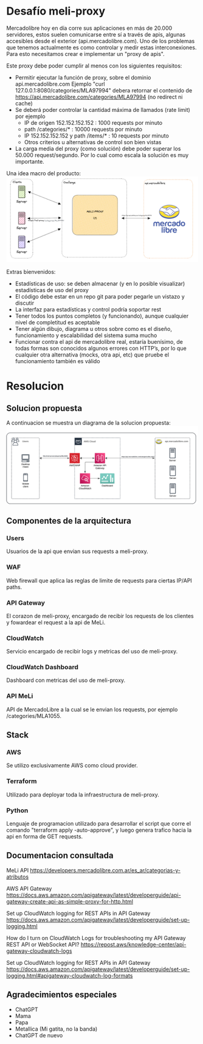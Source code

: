 # Desafío meli-proxy

Mercadolibre hoy en día corre sus aplicaciones en más de 20.000 servidores, estos suelen comunicarse entre sí a través de apis, algunas accesibles desde el exterior (api.mercadolibre.com).
Uno de los problemas que tenemos actualmente es como controlar y medir estas interconexiones. Para esto necesitamos crear e implementar un "proxy de apis". 

Este proxy debe poder cumplir al menos con los siguientes requisitos:
- Permitir ejecutar la función de proxy, sobre el dominio api.mercadolibre.com
Ejemplo "curl 127.0.0.1:8080/categories/MLA97994" debera retornar el contenido de https://api.mercadolibre.com/categories/MLA97994 (no redirect ni cache)
- Se deberá poder controlar la cantidad máxima de llamados (rate limit) por ejemplo
  - IP de origen 152.152.152.152 : 1000 requests por minuto
  - path /categories/* : 10000 requests por minuto
  - IP 152.152.152.152 y path /items/* : 10 requests por minuto
  - Otros criterios u alternativas de control son bien vistas
- La carga media del proxy (como solución) debe poder superar los 50.000 request/segundo. Por lo cual como escala la solución es muy importante.


Una idea macro del producto:
![Una idea macro del producto](/images/ejemplo.png)


Extras bienvenidos:

- Estadísticas de uso: se deben almacenar (y en lo posible visualizar) estadísticas de uso del proxy 
- El código debe estar en un repo git para poder pegarle un vistazo y discutir 
- La interfaz para estadísticas y control podría soportar rest
- Tener todos los puntos completos (y funcionando), aunque cualquier nivel de completitud es aceptable
- Tener algún dibujo, diagrama u otros sobre como es el diseño, funcionamiento y escalabilidad del sistema suma mucho
- Funcionar contra el api de mercadolibre real, estaría buenísimo, de todas formas son conocidos algunos errores con HTTP’s, por lo que cualquier otra alternativa (mocks, otra api, etc) que pruebe el funcionamiento también es válido

# Resolucion

## Solucion propuesta
A continuacion se muestra un diagrama de la solucion propuesta:
![Una idea macro del producto](/images/diagram.png)

## Componentes de la arquitectura

### Users
Usuarios de la api que envian sus requests a meli-proxy.

### WAF
Web firewall que aplica las reglas de limite de requests para ciertas IP/API paths.

### API Gateway
El corazon de meli-proxy, encargado de recibir los requests de los clientes y fowardear el request a la api de MeLi.

### CloudWatch
Servicio encargado de recibir logs y metricas del uso de meli-proxy.

### CloudWatch Dashboard
Dashboard con metricas del uso de meli-proxy.

### API MeLi
API de MercadoLibre a la cual se le envian los requests, por ejemplo /categories/MLA1055.

## Stack 

### AWS
Se utilizo exclusivamente AWS como cloud provider.

### Terraform
Utilizado para deployar toda la infraestructura de meli-proxy.

### Python
Lenguaje de programacion utilizado para desarrollar el script que corre el comando "terraform apply -auto-approve", y luego genera trafico hacia la api en forma de GET requests.

## Documentacion consultada

MeLi API
https://developers.mercadolibre.com.ar/es_ar/categorias-y-atributos

AWS API Gateway
https://docs.aws.amazon.com/apigateway/latest/developerguide/api-gateway-create-api-as-simple-proxy-for-http.html

Set up CloudWatch logging for REST APIs in API Gateway
https://docs.aws.amazon.com/apigateway/latest/developerguide/set-up-logging.html

How do I turn on CloudWatch Logs for troubleshooting my API Gateway REST API or WebSocket API?
https://repost.aws/knowledge-center/api-gateway-cloudwatch-logs

Set up CloudWatch logging for REST APIs in API Gateway
https://docs.aws.amazon.com/apigateway/latest/developerguide/set-up-logging.html#apigateway-cloudwatch-log-formats

## Agradecimientos especiales

- ChatGPT
- Mama
- Papa
- Metallica (Mi gatita, no la banda)
- ChatGPT de nuevo